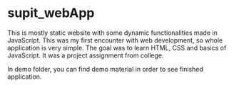 # supit_webApp

This is mostly static website with some dynamic functionalities made in JavaScript. This was my first encounter with web development, so whole application is very simple. The goal was to learn HTML, CSS and basics of JavaScript. It was a project assignment from college.

In demo folder, you can find demo material in order to see finished application.
